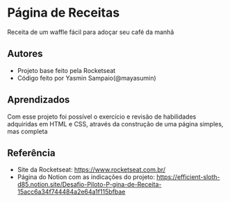 
# Página de Receitas

Receita de um waffle fácil para adoçar seu café da manhã


## Autores

- Projeto base feito pela Rocketseat
- Código feito por Yasmin Sampaio(@mayasumin)


## Aprendizados

Com esse projeto foi possível o exercício e revisão de habilidades adquiridas em HTML e CSS, através da construção de uma página simples, mas completa

## Referência

 - Site da Rocketseat: https://www.rocketseat.com.br/
 - Página do Notion com as indicações do projeto: https://efficient-sloth-d85.notion.site/Desafio-Piloto-P-gina-de-Receita-15acc6a34f744484a2e64a1f115bfbae


